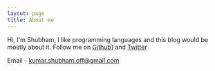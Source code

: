 ```yaml
---
layout: page
title: About me 
---
```


Hi, I'm Shubham, I like programming languages and this blog would be mostly about it.
Follow me on [Github](https://github.com/shubhamkumar13/)] and [Twitter](https://twitter.com/the_fake_sk)

Email - kumar.shubham.off@gmail.com